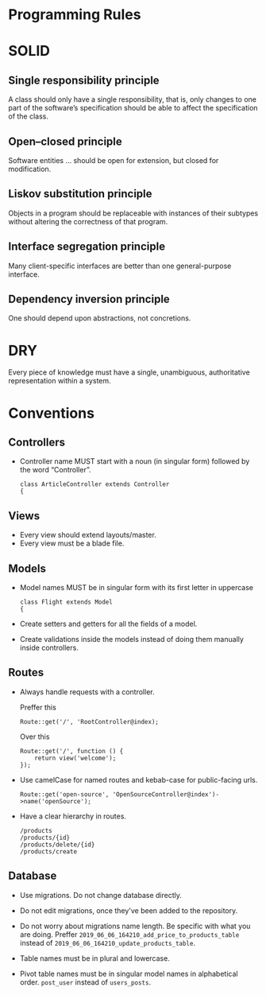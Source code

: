 # Programming Rules

# SOLID

## Single responsibility principle

A class should only have a single responsibility, that is, only changes to one part of the software’s specification should be able to affect the specification of the class.

## Open–closed principle

Software entities … should be open for extension, but closed for modification.

## Liskov substitution principle

Objects in a program should be replaceable with instances of their subtypes without altering the correctness of that program.

## Interface segregation principle

Many client-specific interfaces are better than one general-purpose interface.

## Dependency inversion principle

One should depend upon abstractions, not concretions.

# DRY

Every piece of knowledge must have a single, unambiguous, authoritative representation within a system.

# Conventions

## Controllers

* Controller name MUST start with a noun (in singular form) followed by the word “Controller”.

    ```
    class ArticleController extends Controller
    {
    ```

## Views

* Every view should extend layouts/master.
* Every view must be a blade file.

## Models

* Model names MUST be in singular form with its first letter in uppercase

    ```
    class Flight extends Model
    {
    ```

* Create setters and getters for all the fields of a model.

* Create validations inside the models instead of doing them manually inside controllers.

## Routes

* Always handle requests with a controller.

    Preffer this

    ```
    Route::get('/', 'RootController@index);
    ```

    Over this

    ```
    Route::get('/', function () {
        return view('welcome');
    });
    ```

* Use camelCase for named routes and kebab-case for public-facing urls.

    ```
    Route::get('open-source', 'OpenSourceController@index')->name('openSource');
    ```

* Have a clear hierarchy in routes.

    ```
    /products
    /products/{id}
    /products/delete/{id}
    /products/create
    ```

## Database

* Use migrations. Do not change database directly.

* Do not edit migrations, once they've been added to the repository.

* Do not worry about migrations name length. Be specific with what you are doing. Preffer `2019_06_06_164210_add_price_to_products_table` instead of `2019_06_06_164210_update_products_table`.

* Table names must be in plural and lowercase.

* Pivot table names must be in singular model names in alphabetical order. `post_user` instead of `users_posts`.
